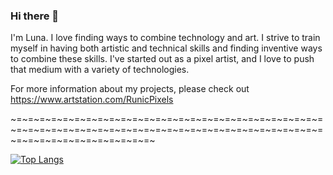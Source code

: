 ### Hi there 👋

I'm Luna. I love finding ways to combine technology and art. I strive to train myself in having both artistic and technical skills and finding inventive ways to combine these skills. I've started out as a pixel artist, and I love to push that medium with a variety of technologies.

For more information about my projects, please check out https://www.artstation.com/RunicPixels 

~=~=~=~=~=~=~=~=~=~=~=~=~=~=~=~=~=~=~=~=~=~=~=~=~=~=~=~=~=~=~=~=~=~=~=~=~=~=~=~=~=~=~=~=~=~=~=~=~=~=~=~=~=~=~=~=~=~=~=~=~=~=~=~=~=~=~

[![Top Langs](https://github-readme-stats.vercel.app/api/top-langs/?username=RunicPixels&layout=compact)](https://github.com/anuraghazra/github-readme-stats)




<!--
**Cheezegami/Cheezegami** is a ✨ _special_ ✨ repository because its `README.md` (this file) appears on your GitHub profile.

Here are some ideas to get you started:

- 🔭 I’m currently working on ...
- 🌱 I’m currently learning ...
- 👯 I’m looking to collaborate on ...
- 🤔 I’m looking for help with ...
- 💬 Ask me about ...
- 📫 How to reach me: ...
- 😄 Pronouns: ...
- ⚡ Fun fact: ...
-->
